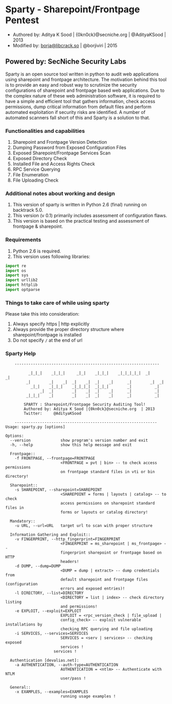 # Sparty - Sharepoint/Frontpage Pentest

* Authored by: Aditya K Sood | {0kn0ck}@secniche.org | @AdityaKSood | 2013
* Modified by: borja@libcrack.so | @borjiviri | 2015

## Powered by: SecNiche Security Labs

Sparty is an open source tool written in python to audit web applications using sharepoint and frontpage architecture. The motivation behind this tool is to provide an easy and robust way to scrutinize the security configurations of sharepoint and frontpage based web applications. Due to the complex nature of these web administration software, it is required to have a simple and efficient tool that gathers information, check access permissions, dump critical information from default files and perform automated exploitation if security risks are identified. A number of automated scanners fall short of this and Sparty is a solution to that.

### Functionalities and capabilities

1. Sharepoint and Frontpage Version Detection
2. Dumping Password from Exposed Configuration Files
3. Exposed Sharepoint/Frontpage Services Scan
4. Exposed Directory Check
5. Installed File and Access Rights Check
6. RPC Service Querying
7. File Enumeration
8. File Uploading Check

### Additional notes about working and design

1. This version of sparty is written in Python 2.6 (final) running on backtrack 5.0.
2. This version (v 0.1) primarily includes assessment of configuration flaws.
3. This version is based on the practical testing and assessment of frontpage & sharepoint.

### Requirements

1. Python 2.6 is required.
2. This version uses following libraries:

```python
import re
import os
import sys
import urllib2
import httplib
import optparse
```

### Things to take care of while using sparty

Please take this into consideration:

1. Always specify https | http explicitly
2. Always provide the proper directory structure where sharepoint/frontpage is installed
3. Do not specify `/` at the end of url

### Sparty Help

```text
	---------------------------------------------------------------

          _|_|_|    _|_|_|     _|_|    _|_|_|    _|_|_|_|_|  _|      _|
         _|        _|    _|  _|    _|  _|    _|      _|        _|  _|
           _|_|    _|_|_|    _|_|_|_|  _|_|_|        _|          _|
               _|  _|        _|    _|  _|    _|      _|          _|
         _|_|_|    _|        _|    _|  _|    _|      _|          _|

        SPARTY : Sharepoint/Frontpage Security Auditing Tool!
        Authored by: Aditya K Sood |{0kn0ck}@secniche.org  | 2013
        Twitter:     @AdityaKSood

	--------------------------------------------------------------
Usage: sparty.py [options]

Options:
  --version             show program's version number and exit
  -h, --help            show this help message and exit

  Frontpage::
    -f FRONTPAGE, --frontpage=FRONTPAGE
                        <FRONTPAGE = pvt | bin> -- to check access permissions
                        on frontpage standard files in vti or bin directory!

  Sharepoint::
    -s SHAREPOINT, --sharepoint=SHAREPOINT
                        <SHAREPOINT = forms | layouts | catalog> -- to check
                        access permissions on sharepoint standard files in
                        forms or layouts or catalog directory!

  Mandatory::
    -u URL, --url=URL   target url to scan with proper structure

  Information Gathering and Exploit::
    -v FINGERPRINT, --http_fingerprint=FINGERPRINT
                        <FINGERPRINT = ms_sharepoint | ms_frontpage> --
                        fingerprint sharepoint or frontpage based on HTTP
                        headers!
    -d DUMP, --dump=DUMP
                        <DUMP = dump | extract> -- dump credentials from
                        default sharepoint and frontpage files (configuration
                        errors and exposed entries)!
    -l DIRECTORY, --list=DIRECTORY
                        <DIRECTORY = list | index> -- check directory listing
                        and permissions!
    -e EXPLOIT, --exploit=EXPLOIT
                        EXPLOIT = <rpc_version_check | file_upload |
                        config_check> -- exploit vulnerable installations by
                        checking RPC querying and file uploading
    -i SERVICES, --services=SERVICES
                        SERVICES = <serv | services> -- checking exposed
                        services !
                     services !

  Authentication [devalias.net]:
    -a AUTHENTICATION, --auth-type=AUTHENTICATION
                        AUTHENTICATION = <ntlm> -- Authenticate with NTLM
                        user/pass !

  General::
    -x EXAMPLES, --examples=EXAMPLES
                        running usage examples !

```
